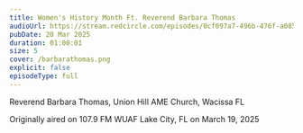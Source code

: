 ```yaml
---
title: Women's History Month Ft. Reverend Barbara Thomas
audioUrl: https://stream.redcircle.com/episodes/0cf097a7-496b-476f-a085-cf767097ace5/stream.mp3
pubDate: 20 Mar 2025
duration: 01:00:01
size: 5
cover: /barbarathomas.png
explicit: false
episodeType: full
---
```

Reverend Barbara Thomas, Union Hill AME Church, Wacissa FL

Originally aired on 107.9 FM WUAF Lake City, FL on March 19, 2025